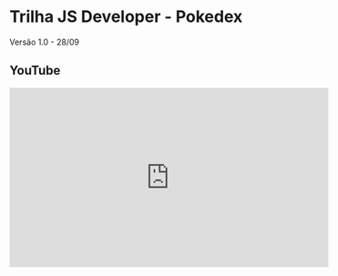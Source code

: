 # Trilha JS Developer - Pokedex

Versão 1.0 - 28/09

## YouTube

<iframe width="560" height="315" src="https://www.youtube.com/embed/igxiJBFXY9I" frameborder="0" allowfullscreen></iframe>